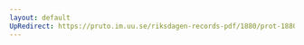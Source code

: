 ```yaml
---
layout: default
UpRedirect: https://pruto.im.uu.se/riksdagen-records-pdf/1880/prot-1880--fk--034/prot-1880--fk--034_015.pdf
---
```

